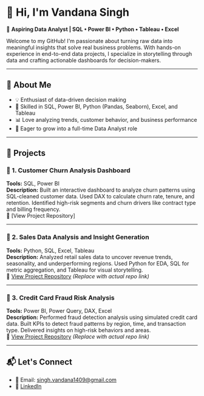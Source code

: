 # 👋 Hi, I'm Vandana Singh

🎯 **Aspiring Data Analyst | SQL • Power BI • Python • Tableau • Excel**

Welcome to my GitHub! I'm passionate about turning raw data into meaningful insights that solve real business problems. With hands-on experience in end-to-end data projects, I specialize in storytelling through data and crafting actionable dashboards for decision-makers.

---

## 🧠 About Me

- 💡 Enthusiast of data-driven decision making
- 🧰 Skilled in SQL, Power BI, Python (Pandas, Seaborn), Excel, and Tableau
- 📊 Love analyzing trends, customer behavior, and business performance
- 🚀 Eager to grow into a full-time Data Analyst role

---

## 💼 Projects

### 📌 1. **Customer Churn Analysis Dashboard**
**Tools:** SQL, Power BI  
**Description:** Built an interactive dashboard to analyze churn patterns using SQL-cleaned customer data. Used DAX to calculate churn rate, tenure, and retention. Identified high-risk segments and churn drivers like contract type and billing frequency.  
🔗 [View Project Repository]

---

### 📌 2. **Sales Data Analysis and Insight Generation**
**Tools:** Python, SQL, Excel, Tableau  
**Description:** Analyzed retail sales data to uncover revenue trends, seasonality, and underperforming regions. Used Python for EDA, SQL for metric aggregation, and Tableau for visual storytelling.  
🔗 [View Project Repository](#) *(Replace with actual repo link)*

---

### 📌 3. **Credit Card Fraud Risk Analysis**
**Tools:** Power BI, Power Query, DAX, Excel  
**Description:** Performed fraud detection analysis using simulated credit card data. Built KPIs to detect fraud patterns by region, time, and transaction type. Delivered insights on high-risk behaviors and areas.  
🔗 [View Project Repository](#) *(Replace with actual repo link)*

---

## 📬 Let's Connect

- 📧 Email: singh.vandana1409@gmail.com 
- 💼 [LinkedIn]( https://www.linkedin.com/in/vandana-singh-119347152/)
